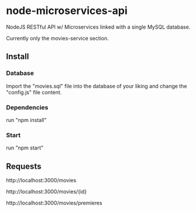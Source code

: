 # node-microservices-api
NodeJS RESTful API w/ Microservices linked with a single MySQL database.

Currently only the movies-service section.

## Install

### Database
Import the "movies.sql" file into the database of your liking and change the "config.js" file content.

### Dependencies
run "npm install"

### Start
run "npm start"


## Requests

 http://localhost:3000/movies

 http://localhost:3000/movies/{id}

 http://localhost:3000/movies/premieres
